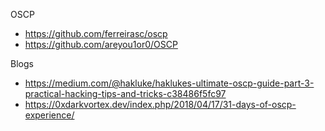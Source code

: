 OSCP
* <https://github.com/ferreirasc/oscp>
* <https://github.com/areyou1or0/OSCP>

Blogs
* <https://medium.com/@hakluke/haklukes-ultimate-oscp-guide-part-3-practical-hacking-tips-and-tricks-c38486f5fc97>
* <https://0xdarkvortex.dev/index.php/2018/04/17/31-days-of-oscp-experience/>
